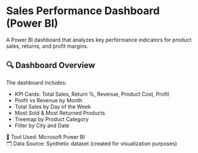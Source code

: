 # Sales Performance Dashboard (Power BI)

A Power BI dashboard that analyzes key performance indicators for product sales, returns, and profit margins.

## 🔍 Dashboard Overview

The dashboard includes:
- KPI Cards: Total Sales, Return %, Revenue, Product Cost, Profit
- Profit vs Revenue by Month
- Total Sales by Day of the Week
- Most Sold & Most Returned Products
- Treemap by Product Category
- Filter by City and Date

📁 Tool Used: Microsoft Power BI  
🗂️ Data Source: Synthetic dataset (created for visualization purposes)
